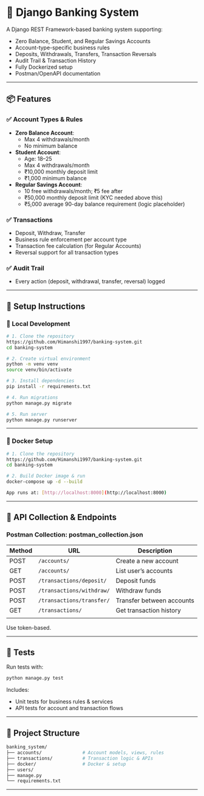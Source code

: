 # 🏦 Django Banking System

A Django REST Framework-based banking system supporting:
- Zero Balance, Student, and Regular Savings Accounts
- Account-type-specific business rules
- Deposits, Withdrawals, Transfers, Transaction Reversals
- Audit Trail & Transaction History
- Fully Dockerized setup
- Postman/OpenAPI documentation

---

## 📦 Features

### ✅ Account Types & Rules
- **Zero Balance Account**:
  - Max 4 withdrawals/month
  - No minimum balance
- **Student Account**:
  - Age: 18–25
  - Max 4 withdrawals/month
  - ₹10,000 monthly deposit limit
  - ₹1,000 minimum balance
- **Regular Savings Account**:
  - 10 free withdrawals/month; ₹5 fee after
  - ₹50,000 monthly deposit limit (KYC needed above this)
  - ₹5,000 average 90-day balance requirement (logic placeholder)

### ✅ Transactions
- Deposit, Withdraw, Transfer
- Business rule enforcement per account type
- Transaction fee calculation (for Regular Accounts)
- Reversal support for all transaction types

### ✅ Audit Trail
- Every action (deposit, withdrawal, transfer, reversal) logged

---

## 🚀 Setup Instructions

### 🔧 Local Development
```bash
# 1. Clone the repository
https://github.com/Himanshi1997/banking-system.git
cd banking-system

# 2. Create virtual environment
python -m venv venv
source venv/bin/activate

# 3. Install dependencies
pip install -r requirements.txt

# 4. Run migrations
python manage.py migrate

# 5. Run server
python manage.py runserver
```

---

### 🐳 Docker Setup
```bash
# 1. Clone the repository
https://github.com/Himanshi1997/banking-system.git
cd banking-system

# 2. Build Docker image & run
docker-compose up -d --build

App runs at: [http://localhost:8000](http://localhost:8000)
```
---

## 🔌 API Collection & Endpoints

### Postman Collection: postman_collection.json

| Method | URL                        | Description                      |
|--------|-----------------------------|----------------------------------|
| POST   | `/accounts/`     | Create a new account             |
| GET    | `/accounts/`        | List user’s accounts             |
| POST   | `/transactions/deposit/`            | Deposit funds                    |
| POST   | `/transactions/withdraw/`           | Withdraw funds                   |
| POST   | `/transactions/transfer/`           | Transfer between accounts        |
| GET    | `/transactions/`       | Get transaction history          |
      |

Use token-based.

---

## 🧪 Tests

Run tests with:
```bash
python manage.py test
```
Includes:
- Unit tests for business rules & services
- API tests for account and transaction flows

---

## 📁 Project Structure

```bash
banking_system/
├── accounts/               # Account models, views, rules
├── transactions/           # Transaction logic & APIs
├── docker/                 # Docker & setup
├── users/         
├── manage.py
└── requirements.txt
```
---
